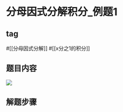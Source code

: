 # 分母因式分解积分_例题1

## tag

#[[分母因式分解]] #[[x分之1的积分]]

## 题目内容

![](https://rgdz-img.oss-cn-hangzhou.aliyuncs.com/img/20211022190010.png)

## 解题步骤



